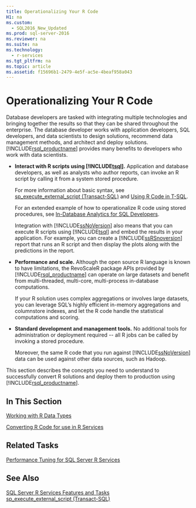 ```yaml
---
title: Operationalizing Your R Code
H1: na
ms.custom: 
  - SQL2016_New_Updated
ms.prod: sql-server-2016
ms.reviewer: na
ms.suite: na
ms.technology: 
  - r-services
ms.tgt_pltfrm: na
ms.topic: article
ms.assetid: f15696b1-2479-4e5f-ac5e-4beaf958a043
---
```

# Operationalizing Your R Code
  Database developers are tasked with integrating multiple technologies and bringing together the results so that they can be shared throughout the enterprise. The database developer works with application developers, SQL developers, and data scientists to design solutions, recommend data management methods, and architect and deploy solutions. [!INCLUDE[rsql_productname](../../Token/Other/rsql_productname_md.md)] provides many benefits to developers who work with data scientists.  
  
-   **Interact with R scripts using [!INCLUDE[tsql](../../Token/Other/tsql_md.md)].** Application and database developers, as well as analysts who author reports, can invoke an R script by calling it from a system stored procedure.  
  
     For more information about basic syntax, see [sp_execute_external_script &#40;Transact-SQL&#41;](../Topic/sp_execute_external_script%20\(Transact-SQL\).md) and [Using R Code in T-SQL](Using%20R%20Code%20in%20Transact-SQL%20\(SQL%20Server%20R%20Services\).md).  
 
    For an extended example of how to operationalize R code using stored procedures, see [In-Database Analytics for SQL Developers](In-Database%20Advanced%20Analytics%20for%20SQL%20Developers%20\(Tutorial\).md).
  
     Integration with [!INCLUDE[ssNoVersion](../../Token/Other/ssNoVersion_md.md)] also means that you can execute R scripts using [!INCLUDE[tsql](../../Token/Other/tsql_md.md)] and embed the results in your application. For example, you can create a [!INCLUDE[ssRSnoversion](../../Token/Other/ssRSnoversion_md.md)] report that runs an R script and then display the plots along with the predictions in the report.  
  
-   **Performance and scale.** Although the open source R language is known to have limitations, the RevoScaleR package APIs provided by [!INCLUDE[rsql_productname](../../Token/Other/rsql_productname_md.md)] can operate on large datasets and benefit from multi\-threaded, multi\-core, multi\-process in\-database computations.  
  
     If your R solution uses complex aggregations or involves large datasets, you can leverage SQL’s highly efficient in\-memory aggregations and columnstore indexes, and let the R code handle the statistical computations and scoring.  
  
-   **Standard development and management tools.** No additional tools for administration or deployment required \-\- all R jobs can be called by invoking a stored procedure.  
  
     Moreover, the same R code that you run against [!INCLUDE[ssNoVersion](../../Token/Other/ssNoVersion_md.md)] data can be used against other data sources, such as Hadoop.  
  
 This section describes the concepts you need to understand to successfully convert R solutions and deploy them to production using [!INCLUDE[rsql_productname](../../Token/Other/rsql_productname_md.md)].  
  
## In This Section

[Working with R Data Types](../../Topics/TopicNameNotContainA/Working-with-R-Data-Types.md)

[Converting R Code for use in R Services](../../Topics/TopicNameNotContainA/Converting-R-Code-for-Use-in-R-Services.md)

##  <a name="bkmk_RelatedTasks"></a> Related Tasks  
  
[Performance Tuning for SQL Server R Services](../../Topics/TopicNameNotContainA/SQL-Server-R-Services-Performance-Tuning.md)
 
## See Also  
 [SQL Server R Services Features and Tasks](../../Topics/TopicNameNotContainA/SQL-Server-R-Services-Features-and-Tasks.md)   
 [sp_execute_external_script &#40;Transact-SQL&#41;](../Topic/sp_execute_external_script%20\(Transact-SQL\).md)  
  
  